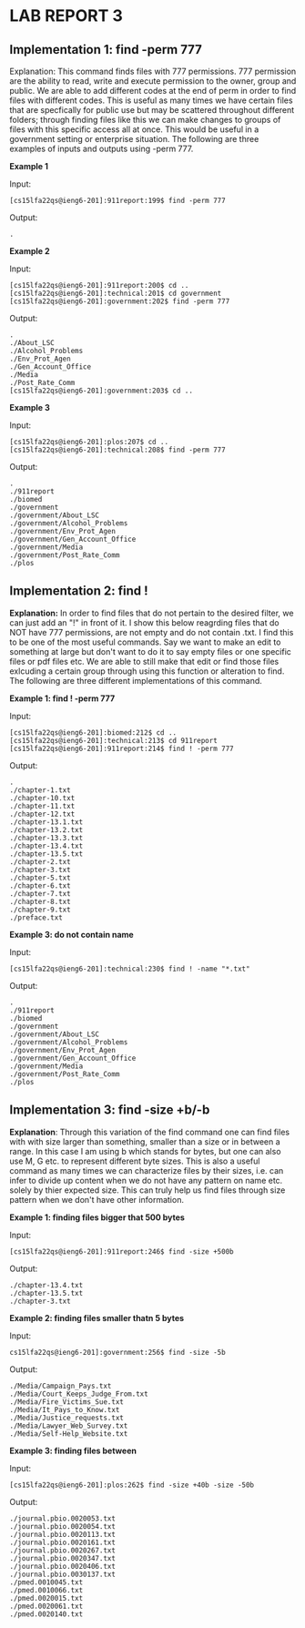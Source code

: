 # LAB REPORT 3 #

## Implementation 1: find -perm 777 ##
Explanation: This command finds files with 777 permissions. 777 permission are the ability to read, write and execute permission to the owner, group and public. We are able to add different codes at the end of perm in order to find files with different codes. This is useful as many times we have certain files that are specfically for public use but may be scattered throughout different folders; through finding files like this we can make changes to groups of files with this specific access all at once. This would be useful in a government setting or enterprise situation. The following are three examples of inputs and outputs using -perm 777. 

**Example 1**

Input:
```
[cs15lfa22qs@ieng6-201]:911report:199$ find -perm 777
```
Output:
```
.
```

**Example 2**

Input:
```
[cs15lfa22qs@ieng6-201]:911report:200$ cd ..
[cs15lfa22qs@ieng6-201]:technical:201$ cd government
[cs15lfa22qs@ieng6-201]:government:202$ find -perm 777
```
Output:
```
.
./About_LSC
./Alcohol_Problems
./Env_Prot_Agen
./Gen_Account_Office
./Media
./Post_Rate_Comm
[cs15lfa22qs@ieng6-201]:government:203$ cd ..
```

**Example 3**

Input:
```
[cs15lfa22qs@ieng6-201]:plos:207$ cd ..
[cs15lfa22qs@ieng6-201]:technical:208$ find -perm 777
```
Output:
```
.
./911report
./biomed
./government
./government/About_LSC
./government/Alcohol_Problems
./government/Env_Prot_Agen
./government/Gen_Account_Office
./government/Media
./government/Post_Rate_Comm
./plos
```

## Implementation 2: find ! <command> ##
**Explanation:** In order to find files that do not pertain to the desired filter, we can just add an "!" in front of it. I show this below reagrding files that do NOT have 777 permissions, are not empty and do not contain .txt. I find this to be one of the most useful commands. Say we want to make an edit to something at large but don't want to do it to say empty files or one specific files or pdf files etc. We are able to still make that edit or find those files exlcuding a certain group through using this function or alteration to find. The following are three different implementations of this command. 

**Example 1:  find ! -perm 777**

Input:
```
[cs15lfa22qs@ieng6-201]:biomed:212$ cd ..
[cs15lfa22qs@ieng6-201]:technical:213$ cd 911report
[cs15lfa22qs@ieng6-201]:911report:214$ find ! -perm 777
```

Output:
```
.
./chapter-1.txt
./chapter-10.txt
./chapter-11.txt
./chapter-12.txt
./chapter-13.1.txt
./chapter-13.2.txt
./chapter-13.3.txt
./chapter-13.4.txt
./chapter-13.5.txt
./chapter-2.txt
./chapter-3.txt
./chapter-5.txt
./chapter-6.txt
./chapter-7.txt
./chapter-8.txt
./chapter-9.txt
./preface.txt
```

**Example 3: do not contain name**

Input:
```
[cs15lfa22qs@ieng6-201]:technical:230$ find ! -name "*.txt"
```

Output:
```
.
./911report
./biomed
./government
./government/About_LSC
./government/Alcohol_Problems
./government/Env_Prot_Agen
./government/Gen_Account_Office
./government/Media
./government/Post_Rate_Comm
./plos
```

## Implementation 3: find -size +<X>b/-<X>b ##
**Explanation**: Through this variation of the find command one can find files with with size larger than something, smaller than a size or in between a range. In this case I am using b which stands for bytes, but one can also use M, G etc. to represent different byte sizes. This is also a useful command as many times we can characterize files by their sizes, i.e. can infer to divide up content when we do not have any pattern on name etc. solely by thier expected size. This can truly help us find files through size pattern when we don't have other information. 

**Example 1: finding files bigger that 500 bytes**

Input:
```
[cs15lfa22qs@ieng6-201]:911report:246$ find -size +500b
```

Output:
```
./chapter-13.4.txt
./chapter-13.5.txt
./chapter-3.txt
```
**Example 2: finding files smaller thatn 5 bytes**

Input:
```
cs15lfa22qs@ieng6-201]:government:256$ find -size -5b
```

Output:
```
./Media/Campaign_Pays.txt
./Media/Court_Keeps_Judge_From.txt
./Media/Fire_Victims_Sue.txt
./Media/It_Pays_to_Know.txt
./Media/Justice_requests.txt
./Media/Lawyer_Web_Survey.txt
./Media/Self-Help_Website.txt
```
**Example 3: finding files between**

Input:
```
[cs15lfa22qs@ieng6-201]:plos:262$ find -size +40b -size -50b 
```

Output:
```
./journal.pbio.0020053.txt
./journal.pbio.0020054.txt
./journal.pbio.0020113.txt
./journal.pbio.0020161.txt
./journal.pbio.0020267.txt
./journal.pbio.0020347.txt
./journal.pbio.0020406.txt
./journal.pbio.0030137.txt
./pmed.0010045.txt
./pmed.0010066.txt
./pmed.0020015.txt
./pmed.0020061.txt
./pmed.0020140.txt
```
